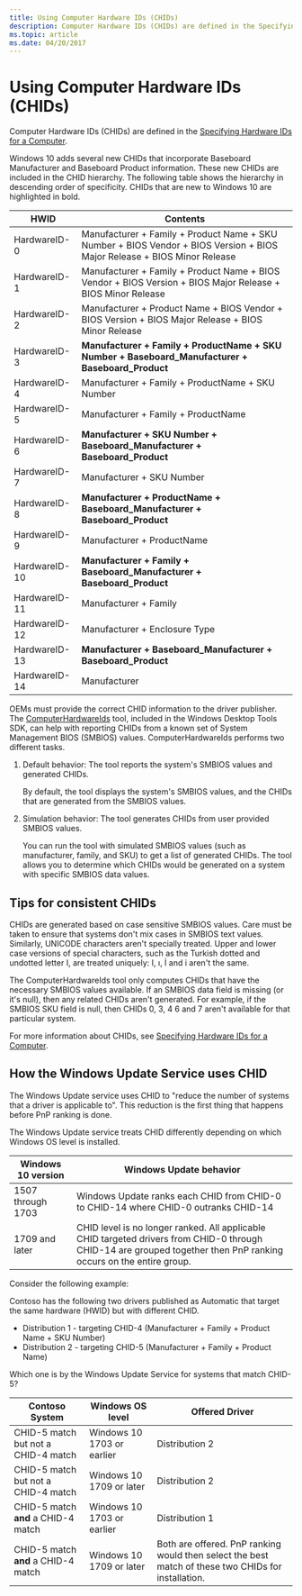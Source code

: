 ```yaml
---
title: Using Computer Hardware IDs (CHIDs)
description: Computer Hardware IDs (CHIDs) are defined in the Specifying Hardware IDs for a Computer.
ms.topic: article
ms.date: 04/20/2017
---
```


# Using Computer Hardware IDs (CHIDs)

Computer Hardware IDs (CHIDs) are defined in the [Specifying Hardware IDs for a Computer](../install/specifying-hardware-ids-for-a-computer.md).

Windows 10 adds several new CHIDs that incorporate Baseboard Manufacturer and Baseboard Product information. These new CHIDs are included in the CHID hierarchy. The following table shows the hierarchy in descending order of specificity. CHIDs that are new to Windows 10 are highlighted in bold.

| HWID | Contents |
|--|--|
| HardwareID-0 | Manufacturer + Family + Product Name + SKU Number + BIOS Vendor + BIOS Version + BIOS Major Release + BIOS Minor Release |
| HardwareID-1 | Manufacturer + Family + Product Name + BIOS Vendor + BIOS Version + BIOS Major Release + BIOS Minor Release |
| HardwareID-2 | Manufacturer + Product Name + BIOS Vendor + BIOS Version + BIOS Major Release + BIOS Minor Release |
| HardwareID-3 | **Manufacturer + Family + ProductName + SKU Number + Baseboard_Manufacturer + Baseboard_Product** |
| HardwareID-4 | Manufacturer + Family + ProductName + SKU Number |
| HardwareID-5 | Manufacturer + Family + ProductName |
| HardwareID-6 | **Manufacturer + SKU Number + Baseboard_Manufacturer + Baseboard_Product** |
| HardwareID-7 | Manufacturer + SKU Number |
| HardwareID-8 | **Manufacturer + ProductName + Baseboard_Manufacturer + Baseboard_Product** |
| HardwareID-9 | Manufacturer + ProductName |
| HardwareID-10 | **Manufacturer + Family + Baseboard_Manufacturer + Baseboard_Product** |
| HardwareID-11 | Manufacturer + Family |
| HardwareID-12 | Manufacturer + Enclosure Type |
| HardwareID-13 | **Manufacturer + Baseboard_Manufacturer + Baseboard_Product** |
| HardwareID-14 | Manufacturer |

OEMs must provide the correct CHID information to the driver publisher. The [ComputerHardwareIds](../devtest/computerhardwareids.md) tool, included in the Windows Desktop Tools SDK, can help with reporting CHIDs from a known set of System Management BIOS (SMBIOS) values. ComputerHardwareIds performs two different tasks.

1. Default behavior: The tool reports the system's SMBIOS values and generated CHIDs.

   By default, the tool displays the system's SMBIOS values, and the CHIDs that are generated from the SMBIOS values.

1. Simulation behavior: The tool generates CHIDs from user provided SMBIOS values.

   You can run the tool with simulated SMBIOS values (such as manufacturer, family, and SKU) to get a list of generated CHIDs. The tool allows you to determine which CHIDs would be generated on a system with specific SMBIOS data values.

## Tips for consistent CHIDs

CHIDs are generated based on case sensitive SMBIOS values. Care must be taken to ensure that systems don't mix cases in SMBIOS text values. Similarly, UNICODE characters aren't specially treated. Upper and lower case versions of special characters, such as the Turkish dotted and undotted letter I, are treated uniquely: I, ı, İ and i aren't the same.

The ComputerHardwareIds tool only computes CHIDs that have the necessary SMBIOS values available. If an SMBIOS data field is missing (or it's null), then any related CHIDs aren't generated. For example, if the SMBIOS SKU field is null, then CHIDs 0, 3, 4 6 and 7 aren't available for that particular system.

For more information about CHIDs, see [Specifying Hardware IDs for a Computer](../install/specifying-hardware-ids-for-a-computer.md).

## How the Windows Update Service uses CHID

The Windows Update service uses CHID to "reduce the number of systems that a driver is applicable to". This reduction is the first thing that happens before PnP ranking is done.

The Windows Update service treats CHID differently depending on which Windows OS level is installed.

| Windows 10 version | Windows Update behavior |
|--|--|
| 1507 through 1703 | Windows Update ranks each CHID from CHID-0 to CHID-14 where CHID-0 outranks CHID-14 |
| 1709 and later | CHID level is no longer ranked. All applicable CHID targeted drivers from CHID-0 through CHID-14 are grouped together then PnP ranking occurs on the entire group. |

Consider the following example:

Contoso has the following two drivers published as Automatic that target the same hardware (HWID) but with different CHID.

- Distribution 1 - targeting CHID-4 (Manufacturer + Family + Product Name + SKU Number)
- Distribution 2 - targeting CHID-5 (Manufacturer + Family + Product Name)

Which one is by the Windows Update Service for systems that match CHID-5?

| Contoso System | Windows OS level | Offered Driver |
|--|--|--|
| CHID-5 match but not a CHID-4 match | Windows 10 1703 or earlier | Distribution 2 |
| CHID-5 match but not a CHID-4 match | Windows 10 1709 or later | Distribution 2 |
| CHID-5 match **and** a CHID-4 match | Windows 10 1703 or earlier | Distribution 1 |
| CHID-5 match **and** a CHID-4 match | Windows 10 1709 or later | Both are offered. PnP ranking would then select the best match of these two CHIDs for installation. |
